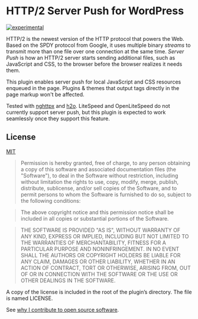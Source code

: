 # HTTP/2 Server Push for WordPress
[![experimental](http://badges.github.io/stability-badges/dist/experimental.svg)](http://github.com/badges/stability-badges)

HTTP/2 is the newest version of the HTTP protocol that powers the Web. Based on the SPDY protocol from Google, it uses multiple binary *streams* to transmit more than one file over one connection at the same time. *Server Push* is how an HTTP/2 server starts sending additional files, such as JavaScript and CSS, to the browser before the browser realizes it needs them.

This plugin enables server push for local JavaScript and CSS resources enqueued in the page. Plugins & themes that
output tags directly in the page markup won't be affected.

Tested with [nghttpx](https://nghttp2.org/documentation/nghttpx-howto.html) and [h2o](https://h2o.examp1e.net). LiteSpeed and OpenLiteSpeed do not currently support server push, but this plugin is expected to work seamlessly once they support this feature.

## License
[MIT](http://daveross.mit-license.org/)

> Permission is hereby granted, free of charge, to any person obtaining a copy
  of this software and associated documentation files (the "Software"), to deal
  in the Software without restriction, including without limitation the rights
  to use, copy, modify, merge, publish, distribute, sublicense, and/or sell
  copies of the Software, and to permit persons to whom the Software is
  furnished to do so, subject to the following conditions:
  
>  The above copyright notice and this permission notice shall be included in all
  copies or substantial portions of the Software.
  
>  THE SOFTWARE IS PROVIDED "AS IS", WITHOUT WARRANTY OF ANY KIND, EXPRESS OR
  IMPLIED, INCLUDING BUT NOT LIMITED TO THE WARRANTIES OF MERCHANTABILITY,
  FITNESS FOR A PARTICULAR PURPOSE AND NONINFRINGEMENT. IN NO EVENT SHALL THE
  AUTHORS OR COPYRIGHT HOLDERS BE LIABLE FOR ANY CLAIM, DAMAGES OR OTHER
  LIABILITY, WHETHER IN AN ACTION OF CONTRACT, TORT OR OTHERWISE, ARISING FROM,
  OUT OF OR IN CONNECTION WITH THE SOFTWARE OR THE USE OR OTHER DEALINGS IN THE
  SOFTWARE.

A copy of the license is included in the root of the plugin’s directory. The file is named LICENSE.

See [why I contribute to open source software](https://davidmichaelross.com/blog/contribute-open-source-software/).
